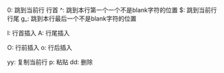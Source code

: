0: 跳到当前行 行首
^: 跳到本行第一个一个不是blank字符的位置
$: 跳到当前行 行尾
g_: 跳到本行最后一个不是blank字符的位置

I: 行首插入
A: 行尾插入

O: 行前插入
o: 行后插入

yy: 复制当前行
p: 粘贴
dd: 删除
